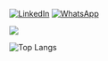 


[![LinkedIn](https://img.shields.io/badge/LinkedIn-%230077B5.svg?logo=linkedin&logoColor=white)](https://www.linkedin.com/in/zubayeralaam/) 
[![WhatsApp](https://img.shields.io/badge/whatsapp-%133877F2.svg?logo=whatsapp&logoColor=white)](https://wa.me/+8801622559988) 



[![](https://visitcount.itsvg.in/api?id=codingwithrock&icon=0&color=0)](https://visitcount.itsvg.in)


![Top Langs](https://github-readme-stats.vercel.app/api/top-langs/?username=codex-zubair&layout=compact)

</p><br/>







 
 
 
 
 

 


